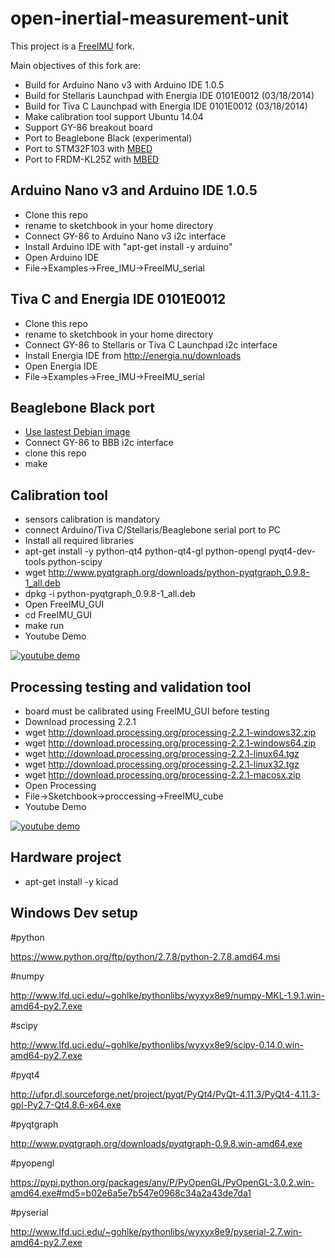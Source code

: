 open-inertial-measurement-unit
==============================

This project is a [FreeIMU](http://www.varesano.net/projects/hardware/FreeIMU) fork.

Main objectives of this fork are:
* Build for Arduino Nano v3 with Arduino IDE 1.0.5
* Build for Stellaris Launchpad with Energia IDE 0101E0012 (03/18/2014)
* Build for Tiva C Launchpad with Energia IDE 0101E0012 (03/18/2014)
* Make calibration tool support Ubuntu 14.04
* Support GY-86 breakout board
* Port to Beaglebone Black (experimental)
* Port to STM32F103 with [MBED](https://mbed.org/platforms/ST-Nucleo-F103RB/)
* Port to FRDM-KL25Z with [MBED](https://mbed.org/handbook/mbed-FRDM-KL25Z)

Arduino Nano v3 and Arduino IDE 1.0.5
-------------------------------------

* Clone this repo
* rename to sketchbook in your home directory
* Connect GY-86 to Arduino Nano v3 i2c interface
* Install Arduino IDE with "apt-get install -y arduino"
* Open Arduino IDE 
* File->Examples->Free_IMU->FreeIMU_serial

Tiva C and Energia IDE 0101E0012
--------------------------------

* Clone this repo
* rename to sketchbook in your home directory
* Connect GY-86 to Stellaris or Tiva C Launchpad i2c interface 
* Install Energia IDE from http://energia.nu/downloads
* Open Energia IDE
* File->Examples->Free_IMU->FreeIMU_serial

Beaglebone Black port 
---------------------

* [Use lastest Debian image](http://beagleboard.org/latest-images/)
* Connect GY-86 to BBB i2c interface
* clone this repo
* make


Calibration tool
----------------

* sensors calibration is mandatory 
* connect Arduino/Tiva C/Stellaris/Beaglebone serial port to PC
* Install all required libraries
* apt-get install -y python-qt4 python-qt4-gl python-opengl pyqt4-dev-tools python-scipy
* wget http://www.pyqtgraph.org/downloads/python-pyqtgraph_0.9.8-1_all.deb
* dpkg -i python-pyqtgraph_0.9.8-1_all.deb
* Open FreeIMU_GUI 
* cd FreeIMU_GUI
* make run
* Youtube Demo

[![youtube demo](http://img.youtube.com/vi/rlGxA3Hqn4Q/0.jpg)](http://www.youtube.com/watch?v=rlGxA3Hqn4Q)

Processing testing and validation tool 
--------------------------------------

* board must be calibrated using FreeIMU_GUI before testing
* Download processing 2.2.1 
* wget http://download.processing.org/processing-2.2.1-windows32.zip
* wget http://download.processing.org/processing-2.2.1-windows64.zip
* wget http://download.processing.org/processing-2.2.1-linux64.tgz
* wget http://download.processing.org/processing-2.2.1-linux32.tgz
* wget http://download.processing.org/processing-2.2.1-macosx.zip
* Open Processing
* File->Sketchbook->proccessing->FreeIMU_cube
* Youtube Demo

[![youtube demo](http://img.youtube.com/vi/zizJOUMH_vE/0.jpg)](http://www.youtube.com/watch?v=zizJOUMH_vE)

Hardware project
----------------

* apt-get install -y kicad


Windows Dev setup
-----------------

#python

https://www.python.org/ftp/python/2.7.8/python-2.7.8.amd64.msi

#numpy

http://www.lfd.uci.edu/~gohlke/pythonlibs/wyxyx8e9/numpy-MKL-1.9.1.win-amd64-py2.7.exe

#scipy

http://www.lfd.uci.edu/~gohlke/pythonlibs/wyxyx8e9/scipy-0.14.0.win-amd64-py2.7.exe

#pyqt4

http://ufpr.dl.sourceforge.net/project/pyqt/PyQt4/PyQt-4.11.3/PyQt4-4.11.3-gpl-Py2.7-Qt4.8.6-x64.exe

#pyqtgraph

http://www.pyqtgraph.org/downloads/pyqtgraph-0.9.8.win-amd64.exe

#pyopengl

https://pypi.python.org/packages/any/P/PyOpenGL/PyOpenGL-3.0.2.win-amd64.exe#md5=b02e6a5e7b547e0968c34a2a43de7da1

#pyserial

http://www.lfd.uci.edu/~gohlke/pythonlibs/wyxyx8e9/pyserial-2.7.win-amd64-py2.7.exe




